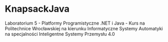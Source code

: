 # KnapsackJava
Laboratorium 5 - Platformy Programistyczne .NET i Java - Kurs na Politechnice Wrocławskiej na kierunku Informatyczne Systemy Automatyki na specjalności Inteligentne Systemy Przemysłu 4.0

